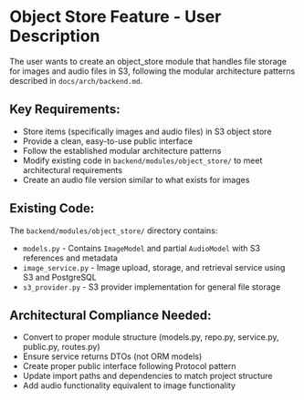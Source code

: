 # Object Store Feature - User Description

The user wants to create an object_store module that handles file storage for images and audio files in S3, following the modular architecture patterns described in `docs/arch/backend.md`.

## Key Requirements:
- Store items (specifically images and audio files) in S3 object store
- Provide a clean, easy-to-use public interface
- Follow the established modular architecture patterns
- Modify existing code in `backend/modules/object_store/` to meet architectural requirements
- Create an audio file version similar to what exists for images

## Existing Code:
The `backend/modules/object_store/` directory contains:
- `models.py` - Contains `ImageModel` and partial `AudioModel` with S3 references and metadata
- `image_service.py` - Image upload, storage, and retrieval service using S3 and PostgreSQL
- `s3_provider.py` - S3 provider implementation for general file storage

## Architectural Compliance Needed:
- Convert to proper module structure (models.py, repo.py, service.py, public.py, routes.py)
- Ensure service returns DTOs (not ORM models)
- Create proper public interface following Protocol pattern
- Update import paths and dependencies to match project structure
- Add audio functionality equivalent to image functionality